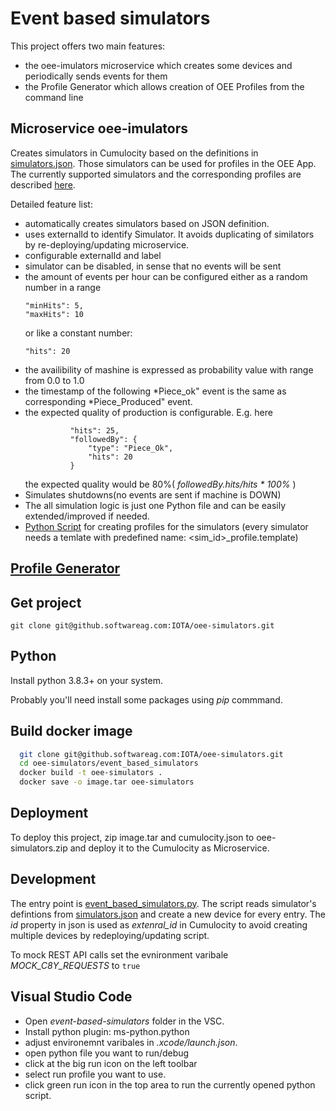 # Event based simulators

This project offers two main features: 
- the oee-imulators microservice which creates some devices and periodically sends events for them
- the Profile Generator which allows creation of OEE Profiles from the command line

## Microservice oee-imulators

Creates simulators in Cumulocity based on the definitions in [simulators.json](main/simulators.json). Those simulators can be used for profiles in the OEE App. The currently supported simulators and the corresponding profiles are described [here](simulators.md).

Detailed feature list:
- automatically creates simulators based on JSON definition.
- uses externalId to identify Simulator. It avoids duplicating of similators by re-deploying/updating microservice.
- configurable externalId and label
- simulator can be disabled, in sense that no events will be sent
- the amount of events per hour can be configured either as a random number in a range
    ```
    "minHits": 5,
    "maxHits": 10
    ```
  or like a constant number: 
    ```
    "hits": 20
    ```
- the availibility of mashine is expressed as probability value with range from 0.0 to 1.0
- the timestamp of the following *Piece_ok" event is the same as corresponding *Piece_Produced" event.
- the expected quality of production is configurable. E.g. here 
    ```"type": "Piece_Produced",
              "hits": 25,
              "followedBy": {
                  "type": "Piece_Ok",
                  "hits": 20
              } 
    ```
  the expected quality would be 80%( *followedBy.hits/hits * 100%* )
- Simulates shutdowns(no events are sent if machine is DOWN)
- The all simulation logic is just one Python file and can be easily extended/improved if needed.
- [Python Script](profile_generator.md) for creating profiles for the simulators (every simulator needs a temlate with predefined name: <sim_id>_profile.template)

## [Profile Generator](profile_generator.md)

## Get project

 `git clone git@github.softwareag.com:IOTA/oee-simulators.git`

## Python

Install python 3.8.3+ on your system.

Probably you'll need install some packages using *pip* commmand.

## Build docker image

```bash
  git clone git@github.softwareag.com:IOTA/oee-simulators.git
  cd oee-simulators/event_based_simulators
  docker build -t oee-simulators .
  docker save -o image.tar oee-simulators
```
    
## Deployment

To deploy this project, zip image.tar and cumulocity.json to oee-simulators.zip and deploy it to the Cumulocity as Microservice.


## Development

The entry point is [event_based_simulators.py](main/event_based_simulators.py). The script reads simulator's defintions from [simulators.json](main/simulators.json) and create a new device for every entry. The *id* property in json is used as *extenral_id* in Cumulocity to avoid creating multiple devices by redeploying/updating script.

To mock REST API calls set the evnironment varibale *MOCK_C8Y_REQUESTS* to `true`

## Visual Studio Code

- Open *event-based-simulators* folder in the VSC.
- Install python plugin: ms-python.python
- adjust environemnt varibales in *.xcode/launch.json*. 
- open python file you want to run/debug
- click at the big run icon on the left toolbar
- select run profile you want to use.
- click green run icon in the top area to run the currently opened python script.
  



  
